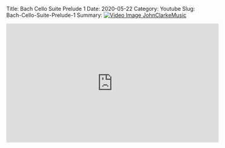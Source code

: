 Title: Bach Cello Suite Prelude 1
Date: 2020-05-22
Category: Youtube
Slug: Bach-Cello-Suite-Prelude-1
Summary: <a href="/Bach-Cello-Suite-Prelude-1.html/"><img src="https://i.ytimg.com/vi/SM_76ZMkMOE/hqdefault.jpg" alt="Video Image JohnClarkeMusic"></a>

<iframe width="560" height="315" src="https://www.youtube.com/embed/SM_76ZMkMOE" title="YouTube video player" frameborder="0" allow="accelerometer; autoplay; clipboard-write; encrypted-media; gyroscope; picture-in-picture" allowfullscreen></iframe>

